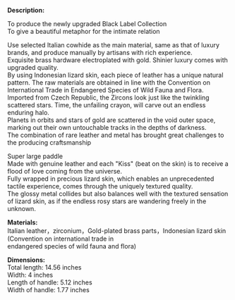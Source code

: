 **Description:**

To produce the newly upgraded Black Label Collection  
To give a beautiful metaphor for the intimate relation  
  
Use selected Italian cowhide as the main material, same as that of luxury brands, and produce manually by artisans with rich experience.  
Exquisite brass hardware electroplated with gold. Shinier luxury comes with upgraded quality.  
By using Indonesian lizard skin, each piece of leather has a unique natural pattern. The raw materials are obtained in line with the Convention on International Trade in Endangered Species of Wild Fauna and Flora.  
Imported from Czech Republic, the Zircons look just like the twinkling scattered stars. Time, the unfailing crayon, will carve out an endless enduring halo.  
Planets in orbits and stars of gold are scattered in the void outer space, marking out their own untouchable tracks in the depths of darkness.  
The combination of rare leather and metal has brought great challenges to the producing craftsmanship  
  
Super large paddle  
Made with genuine leather and each "Kiss" (beat on the skin) is to receive a flood of love coming from the universe.  
Fully wrapped in precious lizard skin, which enables an unprecedented tactile experience, comes through the uniquely textured quality.  
The glossy metal collides but also balances well with the textured sensation of lizard skin, as if the endless rosy stars are wandering freely in the unknown.

**Materials:**  
Italian leather，zirconium，Gold-plated brass parts，Indonesian lizard skin  
(Convention on international trade in  
endangered species of wild fauna and flora)  
  
**Dimensions:**  
Total length: 14.56 inches  
Width: 4 inches  
Length of handle: 5.12 inches  
Width of handle: 1.77 inches